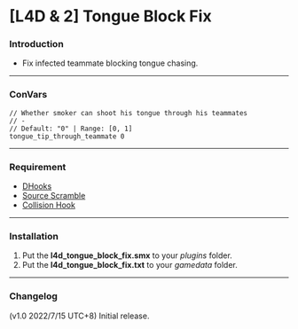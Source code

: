 # [L4D & 2] Tongue Block Fix

### Introduction
- Fix infected teammate blocking tongue chasing.

<hr>

### ConVars
```
// Whether smoker can shoot his tongue through his teammates
// -
// Default: "0" | Range: [0, 1]
tongue_tip_through_teammate 0
```

<hr>

### Requirement
- [DHooks](https://forums.alliedmods.net/showpost.php?p=2588686&postcount=589)
- [Source Scramble](https://forums.alliedmods.net/showthread.php?t=317175)
- [Collision Hook](https://github.com/L4D-Community/Collisionhook)

<hr>

### Installation
1. Put the **l4d_tongue_block_fix.smx** to your _plugins_ folder.
2. Put the **l4d_tongue_block_fix.txt** to your _gamedata_ folder.

<hr>

### Changelog
(v1.0 2022/7/15 UTC+8) Initial release.
